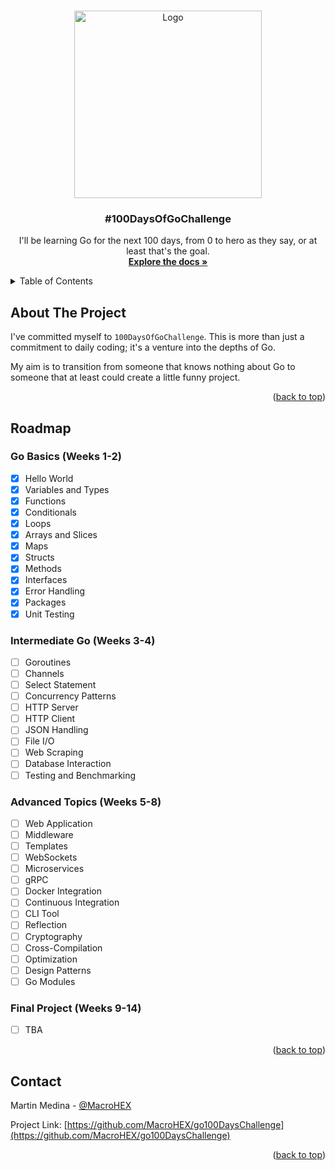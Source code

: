 <a name="readme-top"></a>

<!-- PROJECT LOGO -->
<br />
<div align="center">
    <img src="https://go.dev/blog/go-brand/Go-Logo/PNG/Go-Logo_LightBlue.png" alt="Logo" width="300">

<h3 align="center">#100DaysOfGoChallenge</h3>

  <p align="center">
    I'll be learning Go for the next 100 days, from 0 to hero as they say, or at least that's the goal.
    <br />
    <a href="https://go.dev/doc/"><strong>Explore the docs »</strong></a>
  </p>
</div>

<!-- TABLE OF CONTENTS -->
<details>
  <summary>Table of Contents</summary>
  <ol>
    <li>
      <a href="#about-the-project">About The Project</a>
    </li>
    <li>
        <a href="#roadmap">Roadmap</a>
        <ul>
            <li><a href="#go-basics-weeks-1-2">Go Basics (Weeks 1-2)</a></li>
            <li><a href="#intermediate-go-weeks-3-4">Intermediate Go (Weeks 3-4)</a></li>
            <li><a href="#advanced-topics-weeks-5-8">Advanced Topics (Weeks 5-8)</a></li>
            <li><a href="#final-project-weeks-9-14">Final Project (Weeks 9-14)</a></li>
        </ul>
    </li>
    <li><a href="#contact">Contact</a></li>

  </ol>
</details>



<!-- ABOUT THE PROJECT -->

## About The Project

I've committed myself to `100DaysOfGoChallenge`. This is more than just a commitment to daily coding; it's a venture
into the depths of Go.

My aim is to transition from someone that knows nothing about Go to someone that at least could
create a little funny project.

<p align="right">(<a href="#readme-top">back to top</a>)</p>

<!-- ROADMAP -->

## Roadmap

### Go Basics (Weeks 1-2)

- [x] Hello World
- [x] Variables and Types
- [x] Functions
- [x] Conditionals
- [x] Loops
- [x] Arrays and Slices
- [x] Maps
- [x] Structs
- [x] Methods
- [x] Interfaces
- [x] Error Handling
- [x] Packages
- [x] Unit Testing

### Intermediate Go (Weeks 3-4)

- [ ] Goroutines
- [ ] Channels
- [ ] Select Statement
- [ ] Concurrency Patterns
- [ ] HTTP Server
- [ ] HTTP Client
- [ ] JSON Handling
- [ ] File I/O
- [ ] Web Scraping
- [ ] Database Interaction
- [ ] Testing and Benchmarking

### Advanced Topics (Weeks 5-8)

- [ ] Web Application
- [ ] Middleware
- [ ] Templates
- [ ] WebSockets
- [ ] Microservices
- [ ] gRPC
- [ ] Docker Integration
- [ ] Continuous Integration
- [ ] CLI Tool
- [ ] Reflection
- [ ] Cryptography
- [ ] Cross-Compilation
- [ ] Optimization
- [ ] Design Patterns
- [ ] Go Modules

### Final Project (Weeks 9-14)

- [ ] TBA

<p align="right">(<a href="#readme-top">back to top</a>)</p>
<!-- CONTACT -->

## Contact

Martin Medina - [@MacroHEX](https://twitter.com/macrohex)

Project Link: [https://github.com/MacroHEX/go100DaysChallenge](https://github.com/MacroHEX/go100DaysChallenge)

<p align="right">(<a href="#readme-top">back to top</a>)</p>
